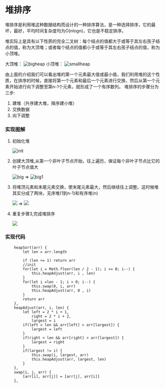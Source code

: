# 堆排序

堆排序是利用堆这种数据结构而设计的一种排序算法，是一种选择排序，它的最坏，最好，平均时间复杂度均为O(nlogn)，它也是不稳定排序。

堆实际上是具有以下性质的完全二叉树：每个结点的值都大于或等于其左右孩子结点的值，称为大顶堆；或者每个结点的值都小于或等于其左右孩子结点的值，称为小顶堆。

大顶堆：
![bigheap](http://owicv5j2l.bkt.clouddn.com/bigheap.png)
小顶堆：
![smallheap](http://owicv5j2l.bkt.clouddn.com/smallheap.png)



由上面的介绍我们可以看出堆的第一个元素最大值或最小值，我们利用堆的这个性质，在排序的时候，直接将第一个元素和最后一个元素进行交换，然后从第一个元素开始进行向下调整至第n-1个元素，就形成了一个有序数列。
堆排序的步骤分为三步: 
1. 建堆（升序建大堆，降序建小堆）
2. 交换数据
3. 向下调整

### 实现图解
1. 初始化堆

    ![init](http://owicv5j2l.bkt.clouddn.com/initheap.png)
2. 创建大顶堆,从第一个非叶子节点开始，往上遍历，保证每个非叶子节点比它的叶子节点值大

    ![big](http://owicv5j2l.bkt.clouddn.com/initheap1.png)
    =>
    ![big1](http://owicv5j2l.bkt.clouddn.com/initheap2.png)

3. 将堆顶元素和末尾元素交换，使末尾元素最大，然后继续往上调整。这时候堆其实分成了两块，无序堆(1到n-1)和有序堆(n)

    ![](http://owicv5j2l.bkt.clouddn.com/initheap3.png)
    =>
    ![](http://owicv5j2l.bkt.clouddn.com/initheap4.png)

4. 重复步骤3,完成堆排序

    ![](http://owicv5j2l.bkt.clouddn.com/initheap5.png)

### 实现代码

```
    heapSort(arr) {
        let len = arr.length

        if (len <= 1) return arr
        //init
        for(let i = Math.floor(len / 2 - 1); i >= 0; i--) {
            this.heapAdjust(arr, i , len)
        }
        for(let i =len - 1; i > 0; i--) {
            this.swap(0, i, arr)
            this.heapAdjust(arr, 0 , i)
        }
        return arr
    },
    heapAdjust(arr, i, len) {
        let left = 2 * i + 1,
            right = 2 * i + 2,
            largest = i
        if(left < len && arr[left] > arr[largest]) {
            largest = left
        }
        if(right < len && arr[right] > arr[largest]) {
            largest = right
        }
        if(largest != i) {
            this.swap(i, largest, arr)
            this.heapAdjust(arr, largest, len)
        }
    },
    swap(i, j, arr) {
        [arr[i], arr[j]] = [arr[j], arr[i]] 
    },
```
